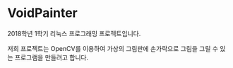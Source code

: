 # VoidPainter
2018학년 1학기 리눅스 프로그래밍 프로젝트입니다.

 저희 프로젝트는 OpenCV를 이용하여 가상의 그림판에 손가락으로 그림을 그릴 수 있는 프로그램을 만들려고 합니다.




